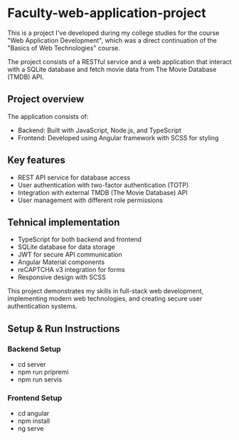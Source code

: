 # Faculty-web-application-project

This is a project I've developed during my college studies for the course "Web Application Development", which was a direct continuation of the "Basics of Web Technologies" course.

The project consists of a RESTful service and a web application that interact with a SQLite database and fetch movie data from The Movie Database (TMDB) API.

## Project overview

The application consists of:

- Backend: Built with JavaScript, Node.js, and TypeScript
- Frontend: Developed using Angular framework with SCSS for styling

## Key features

- REST API service for database access
- User authentication with two-factor authentication (TOTP)
- Integration with external TMDB (The Movie Database) API
- User management with different role permissions

## Tehnical implementation

- TypeScript for both backend and frontend
- SQLite database for data storage
- JWT for secure API communication
- Angular Material components
- reCAPTCHA v3 integration for forms
- Responsive design with SCSS

This project demonstrates my skills in full-stack web development, implementing modern web technologies, and creating secure user authentication systems.

## Setup & Run Instructions

### Backend Setup

- cd server
- npm run pripremi 
- npm run servis

### Frontend Setup

- cd angular
- npm install
- ng serve
